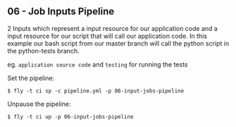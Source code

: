 ## 06 - Job Inputs Pipeline

2 Inputs which represent a input resource for our application code and a input resource for our script that will call our application code. In this example our bash script from our master branch will call the python script in the python-tests branch.

eg. `application source code` and `testing` for running the tests

Set the pipeline:

```
$ fly -t ci sp -c pipeline.yml -p 06-input-jobs-pipeline
```

Unpause the pipeline:

```
$ fly -t ci up -p 06-input-jobs-pipeline
```
